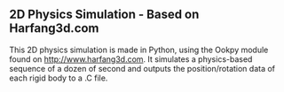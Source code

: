 ## 2D Physics Simulation - Based on Harfang3d.com

This 2D physics simulation is made in Python, using the Ookpy module found on http://www.harfang3d.com.
It simulates a physics-based sequence of a dozen of second and outputs the position/rotation data of each rigid body to a .C file.